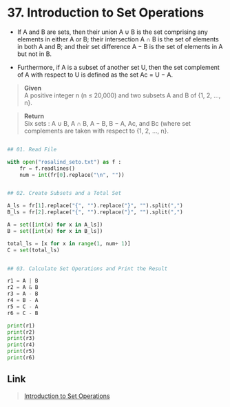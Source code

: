 # 37. Introduction to Set Operations

* If A and B are sets, then their union A ∪ B is the set comprising any elements in either A or B; 
their intersection A ∩ B is the set of elements in both A and B; 
and their set difference A − B is the set of elements in A but not in B.

* Furthermore, if A is a subset of another set U, then the set complement of A with respect to U is defined as the set Ac = U − A.


> **Given**    
> A positive integer n (n ≤ 20,000) and two subsets A and B of {1, 2, …, n}.

> **Return**    
> Six sets : A ∪ B, A ∩ B, A − B, B − A, Ac, and Bc (where set complements are taken with respect to {1, 2, …, n}.


```python

## 01. Read File

with open("rosalind_seto.txt") as f :
	fr = f.readlines()
	num = int(fr[0].replace("\n", ""))


## 02. Create Subsets and a Total Set

A_ls = fr[1].replace("{", "").replace("}", "").split(",")
B_ls = fr[2].replace("{", "").replace("}", "").split(",")

A = set([int(x) for x in A_ls])
B = set([int(x) for x in B_ls])

total_ls = [x for x in range(1, num+ 1)]
C = set(total_ls)


## 03. Calculate Set Operations and Print the Result

r1 = A | B
r2 = A & B
r3 = A - B
r4 = B - A
r5 = C - A
r6 = C - B

print(r1)
print(r2)
print(r3)
print(r4)
print(r5)
print(r6)

```


## Link

> [Introduction to Set Operations](http://rosalind.info/problems/seto/)
